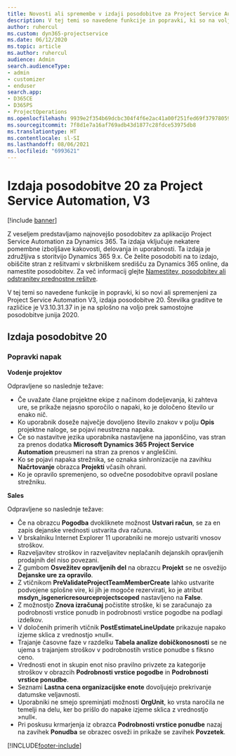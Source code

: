 ```yaml
---
title: Novosti ali spremembe v izdaji posodobitve za Project Service Automation 20, V3
description: V tej temi so navedene funkcije in popravki, ki so na voljo za izdajo posodobitve 20 za Project Service Automation, V3
author: ruhercul
ms.custom: dyn365-projectservice
ms.date: 06/12/2020
ms.topic: article
ms.author: ruhercul
audience: Admin
search.audienceType:
- admin
- customizer
- enduser
search.app:
- D365CE
- D365PS
- ProjectOperations
ms.openlocfilehash: 9939e2f354b69dcbc304f4f6e2ac41a00f251fed69f37978059f4053335ee651
ms.sourcegitcommit: 7f8d1e7a16af769adb43d1877c28fdce53975db8
ms.translationtype: HT
ms.contentlocale: sl-SI
ms.lasthandoff: 08/06/2021
ms.locfileid: "6993621"
---
```

# <a name="project-service-automation-update-release-20-v3"></a>Izdaja posodobitve 20 za Project Service Automation, V3

[!include [banner](../includes/psa-now-project-operations.md)]

Z veseljem predstavljamo najnovejšo posodobitev za aplikacijo Project Service Automation za Dynamics 365. Ta izdaja vključuje nekatere pomembne izboljšave kakovosti, delovanja in uporabnosti. Ta izdaja je združljiva s storitvijo Dynamics 365 9.x. Če želite posodobiti na to izdajo, obiščite stran z rešitvami v skrbniškem središču za Dynamics 365 online, da namestite posodobitev. Za več informacij glejte [Namestitev, posodobitev ali odstranitev prednostne rešitve](/power-platform/admin/install-remove-preferred-solution).

V tej temi so navedene funkcije in popravki, ki so novi ali spremenjeni za Project Service Automation V3, izdaja posodobitve 20. Številka graditve te različice je V3.10.31.37 in je na splošno na voljo prek samostojne posodobitve junija 2020.

## <a name="update-release-20"></a>Izdaja posodobitve 20

### <a name="bug-fixes"></a>Popravki napak

**Vodenje projektov**

Odpravljene so naslednje težave:

- Če uvažate člane projektne ekipe z načinom dodeljevanja, ki zahteva ure, se prikaže nejasno sporočilo o napaki, ko je določeno število ur enako nič.
- Ko uporabnik doseže največje dovoljeno število znakov v polju **Opis** projektne naloge, se pojavi neustrezna napaka.
- Če so nastavitve jezika uporabnika nastavljene na japonščino, vas stran za prenos dodatka **Microsoft Dynamics 365 Project Service Automation** preusmeri na stran za prenos v angleščini.
- Ko se pojavi napaka strežnika, se oznaka sinhronizacije na zavihku **Načrtovanje** obrazca **Projekti** včasih ohrani.
- Ko je opravilo spremenjeno, so odvečne posodobitve opravil poslane strežniku.

**Sales**

Odpravljene so naslednje težave:

- Če na obrazcu **Pogodba** dvokliknete možnost **Ustvari račun**, se za en zapis dejanske vrednosti ustvarita dva računa.
- V brskalniku Internet Explorer 11 uporabniki ne morejo ustvariti vnosov stroškov.
- Razveljavitev stroškov in razveljavitev neplačanih dejanskih opravljenih prodajnih del niso povezani.
- Z gumbom **Osvežitev opravljenih del** na obrazcu **Projekt** se ne osvežijo **Dejanske ure za opravilo**.
- Z vtičnikom **PreValidateProjectTeamMemberCreate** lahko ustvarite podvojene splošne vire, ki jih je mogoče rezervirati, ko je atribut **msdyn_isgenericresourceprojectscoped** nastavljeno na **False**.
- Z možnostjo **Znova izračunaj** počistite stroške, ki se zaračunajo za podrobnosti vrstice ponudb in podrobnosti vrstice pogodbe na podlagi izdelkov.
- V določenih primerih vtičnik **PostEstimateLineUpdate** prikazuje napako izjeme sklica z vrednostjo »null«.
- Trajanje časovne faze v razdelku **Tabela analize dobičkonosnosti** se ne ujema s trajanjem stroškov v podrobnostih vrstice ponudbe s fiksno ceno.
- Vrednosti enot in skupin enot niso pravilno privzete za kategorije stroškov v obrazcih **Podrobnosti vrstice pogodbe** in **Podrobnosti vrstice ponudbe**.
- Seznami **Lastna cena organizacijske enote** dovoljujejo prekrivanje datumske veljavnosti.
- Uporabniki ne smejo spreminjati možnosti **OrgUnit**, ko vrsta naročila ne temelji na delu, ker bo prišlo do napake izjeme sklica z vrednostjo »null«.
- Pri poskusu krmarjenja iz obrazca **Podrobnosti vrstice ponudbe** nazaj na zavihek **Ponudba** se obrazec osveži in prikaže se zavihek **Povzetek**.


[!INCLUDE[footer-include](../includes/footer-banner.md)]